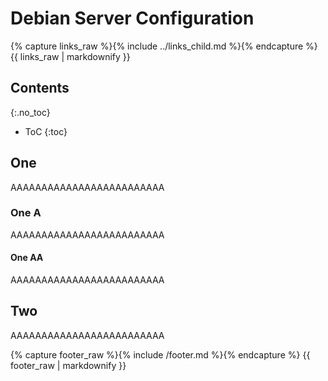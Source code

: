 # Debian Server Configuration

{% capture links_raw %}{% include ../links_child.md %}{% endcapture %}
{{ links_raw | markdownify }}

## Contents
{:.no_toc}
- ToC
{:toc}

## One
AAAAAAAAAAAAAAAAAAAAAAAAA

### One A
AAAAAAAAAAAAAAAAAAAAAAAAA

#### One AA
AAAAAAAAAAAAAAAAAAAAAAAAA

## Two
AAAAAAAAAAAAAAAAAAAAAAAAA

{% capture footer_raw %}{% include /footer.md %}{% endcapture %}
{{ footer_raw | markdownify }}
